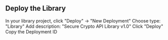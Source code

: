 ## Deploy the Library

In your library project, click "Deploy" → "New Deployment"
Choose type: "Library"
Add description: "Secure Crypto API Library v1.0"
Click "Deploy"
Copy the Deployment ID
